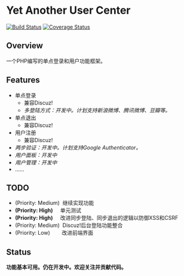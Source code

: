 # Yet Another User Center
[![Build Status](https://travis-ci.org/techotaku/YAUC.php.png?branch=master)](https://travis-ci.org/techotaku/YAUC.php) [![Coverage Status](https://coveralls.io/repos/techotaku/YAUC.php/badge.png?branch=master)](https://coveralls.io/r/techotaku/YAUC.php?branch=master)

## Overview
一个PHP编写的单点登录和用户功能框架。

## Features
* 单点登录
    * 兼容Discuz!
    * _多登陆方式：开发中。计划支持新浪微博、腾讯微博、豆瓣等。_
* 单点退出
    * 兼容Discuz!
* 用户注册
    * 兼容Discuz!
* _两步验证：开发中。计划支持Google Authenticator。_
* _用户面板：开发中_
* _用户管理：开发中_
* ……

## TODO
* (Priority: Medium) &nbsp;继续实现功能
* __(Priority: High)__ &nbsp;&nbsp;&nbsp;&nbsp;单元测试
* __(Priority: High)__ &nbsp;&nbsp;&nbsp;&nbsp;改进同步登陆、同步退出的逻辑以防御XSS和CSRF
* (Priority: Medium) &nbsp;Discuz!后台登陆功能整合
* (Priority: Low) &nbsp;&nbsp;&nbsp;&nbsp;&nbsp;&nbsp;&nbsp;改进前端界面

## Status
__功能基本可用。仍在开发中。欢迎关注并贡献代码。__ 
